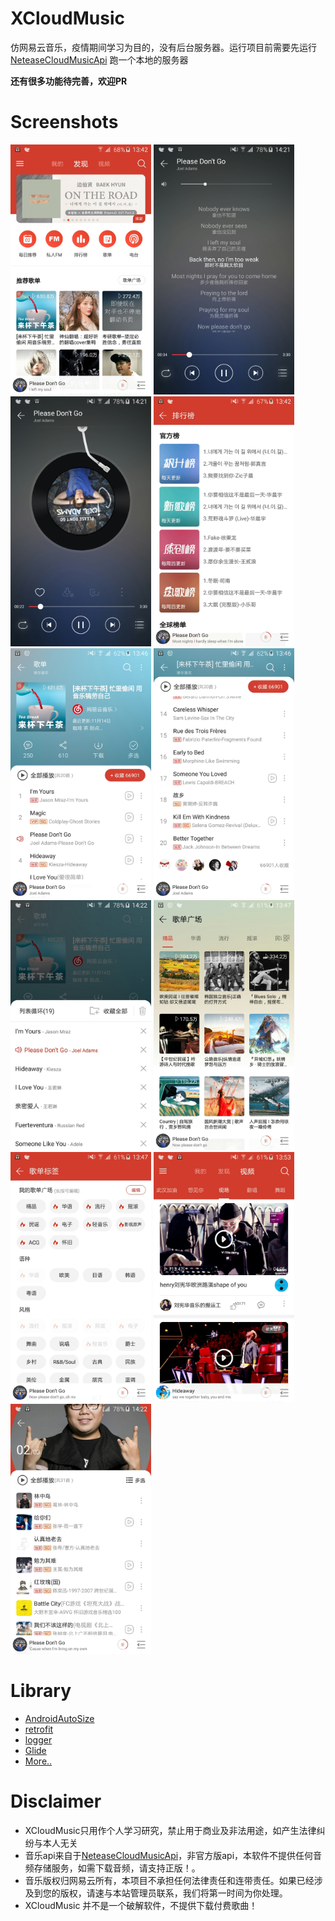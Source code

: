 # XCloudMusic

仿网易云音乐，疫情期间学习为目的，没有后台服务器。运行项目前需要先运行[NeteaseCloudMusicApi](https://github.com/Binaryify/NeteaseCloudMusicApi) 跑一个本地的服务器

**还有很多功能待完善，欢迎PR**


# Screenshots

<p>
<img src="img/img1.jpeg" width="225" height="400"/>
<img src="img/img10.jpeg" width="225" height="400"/>
<img src="img/img11.jpeg" width="225" height="400"/>
<img src="img/img2.jpeg" width="225" height="400"/>
<img src="img/img3.jpeg" width="225" height="400"/>
<img src="img/img4.jpeg" width="225" height="400"/>
<img src="img/img9.jpeg" width="225" height="400"/>
<img src="img/img5.jpeg" width="225" height="400"/>
<img src="img/img6.jpeg" width="225" height="400"/>
<img src="img/img7.jpeg" width="225" height="400"/>
<img src="img/img8.jpeg" width="225" height="400"/>
</p>

# Library

- [AndroidAutoSize](https://github.com/JessYanCoding/AndroidAutoSize)
- [retrofit](https://github.com/square/retrofit)
- [logger](https://github.com/orhanobut/logger)
- [Glide](https://github.com/bumptech/glide)
- [More..](https://github.com/masterxing/XCloudMusic/blob/master/lib_opensource/build.gradle)

# Disclaimer
- XCloudMusic只用作个人学习研究，禁止用于商业及非法用途，如产生法律纠纷与本人无关
- 音乐api来自于[NeteaseCloudMusicApi](https://github.com/Binaryify/NeteaseCloudMusicApi)，非官方版api，本软件不提供任何音频存储服务，如需下载音频，请支持正版！。
- 音乐版权归网易云所有，本项目不承担任何法律责任和连带责任。如果已经涉及到您的版权，请速与本站管理员联系，我们将第一时间为你处理。
- XCloudMusic 并不是一个破解软件，不提供下载付费歌曲！